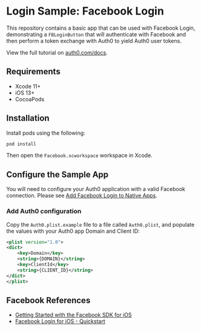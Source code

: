 # Login Sample: Facebook Login

This repository contains a basic app that can be used with Facebook Login, demonstrating a `FBLoginButton` that will authenticate with Facebook and then perform a token exchange with Auth0 to yield Auth0 user tokens.

View the full tutorial on [auth0.com/docs](https://auth0.com/docs/quickstart/native/ios-swift-facebook-login).

## Requirements

- Xcode 11+
- iOS 13+
- CocoaPods

## Installation

Install pods using the following:

```sh
pod install
```

Then open the `Facebook.xcworkspace` workspace in Xcode.

## Configure the Sample App

You will need to configure your Auth0 application with a valid Facebook connection. Please see [Add Facebook Login to Native Apps](https://auth0.com/docs/connections/nativesocial/facebook).


### Add Auth0 configuration

Copy the `Auth0.plist.example` file to a file called `Auth0.plist`, and populate the values with your Auth0 app Domain and Client ID:

```xml
<plist version="1.0">
<dict>
    <key>Domain</key>
    <string>{DOMAIN}</string>
    <key>ClientId</key>
    <string>{CLIENT_ID}</string>
</dict>
</plist>
```

## Facebook References

- [Getting Started with the Facebook SDK for iOS](https://developers.facebook.com/docs/ios/getting-started/)
- [Facebook Login for iOS - Quickstart](https://developers.facebook.com/docs/facebook-login/ios)
